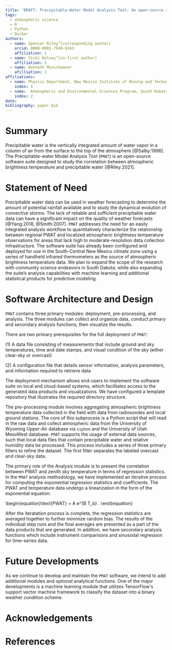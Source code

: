 ```yaml
---
title: 'DRAFT: Precipitable-Water Model Analysis Tool: An open-source suite for estimating precipitable water with low-cost instrumentation.'
tags:
  - atmospheric science
  - R
  - Python
  - Docker
authors:
  - name: Spencer Riley^[corresponding author]
    orcid: 0000-0001-7949-9163 
    affiliation: 1
  - name: Vicki Kelsey^[co-first author]
    affiliation: 2
  - name: Kenneth Minschwaner
    afilliation: 1
affiliations:
  - name: Physics Department, New Mexico Institute of Mining and Technology
    index: 1
  - name:  Atmospheric and Environmental Sciences Program, South Dakota School of Mines and Technology
    index: 2
date:
bibliography: paper.bib
---
```

# Summary
Precipitable water is the vertically integrated amount of water vapor in a column of air from the surface to the top of the atmosphere [@Salby:1996]. The Precipitable-water Model Analysis Tool (``PMAT``) is an open-source software suite designed to study the correlation between atmospheric brightness temperature and precipitable water [@Riley:2021]. 

# Statement of Need
Precipitable water data can be used in weather forecasting to determine the amount of potential rainfall available and to study the dynamical evolution of convective storms. The lack of reliable and sufficient precipitable water data can have a significant impact on the quality of weather forecasts [@Yang:2018, @Smith:2007]. ``PMAT`` addresses the need for an easily integrated analysis workflow to quantitatively characterize the relationship between regional PWAT and localized atmospheric brightness temperature observations for areas that lack high to moderate-resolution data collection infrastructure. The software suite has already been configured and deployed for use in the South-Central New Mexico climate zone using a series of handheld infrared thermometers as the source of atmospheric brightness temperature data. We plan to expand the scope of the research with community science endeavors in South Dakota; while also expanding the suite’s analysis capabilities with machine learning and additional statistical products for predictive modeling. 

# Software Architecture and Design
``PMAT`` contains three primary modules: deployment, pre-processing, and analysis. The three modules can collect and organize data, conduct primary and secondary analysis functions, then visualize the results. 

There are two primary prerequisites for the full deployment of ``PMAT``:

(1) A data file consisting of measurements that include ground and sky temperatures, time and date stamps, and visual condition of the sky (either clear-sky or overcast)

(2) A configuration file that details sensor information, analysis parameters, and information required to retrieve data

The deployment mechanism allows end-users to implement the software suite on local and cloud-based systems, which facilitates access to the generated data products and visualizations. We have configured a template repository that illustrates the required directory structure. 

The pre-processing module involves aggregating atmospheric brightness temperature data collected in the field with data from radiosondes and local ground stations. The core of this subprocess is a Python script that will read in the raw data and collect atmospheric data from the University of Wyoming Upper-Air database via ``siphon`` and the University of Utah MesoWest database. ``PMAT`` supports the usage of external data sources, such that local data files that contain precipitable water and relative humidity data be processed. This process includes a series of three primary filters to refine the dataset. The first filter separates the labeled overcast and clear-sky data.

The primary role of the Analysis module is to present the correlation between PWAT and zenith sky temperature in terms of regression statistics. In the ``PMAT`` analysis methodology, we have implemented an iterative process for computing the exponential regression statistics and coefficients. The PWAT and temperature data undergo a linearization in the form of the exponential equation:

\begin{equation}\text{PWAT} = A e^{B T_b} . \end{equation}

After the iteratation process is complete, the regression statistics are averaged together to further minimize random bias. The results of the individual step runs and the final averages are presented as a part of the data products that are generated. In addition, we have secondary analysis functions which include instrument comparisons and sinusodal regression for time-series data. 

# Future Developments 
As we continue to develop and maintain the ``PMAT`` software, we intend to add additional modules and optional analytical functions. One of the major developments is a machine learning module that utilizes TensorFlow's support vector machine framework to classify the dataset into a binary weather condition scheme. 

# Acknowledgements

# References
